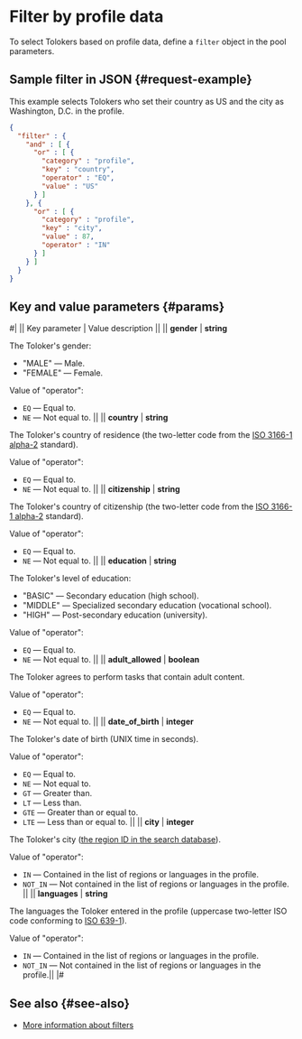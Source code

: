 # Filter by profile data

To select Tolokers based on profile data, define a `filter` object in the pool parameters.

## Sample filter in JSON {#request-example}

This example selects Tolokers who set their country as US and the city as Washington, D.C. in the profile.

```json
{
  "filter" : {
    "and" : [ {
      "or" : [ {
        "category" : "profile",
        "key" : "country",
        "operator" : "EQ",
        "value" : "US"
      } ]
    }, {
      "or" : [ {
        "category" : "profile",
        "key" : "city",
        "value" : 87,
        "operator" : "IN"
      } ]
    } ]
  }
}
```

## Key and value parameters {#params}

#|
|| Key parameter | Value description ||
|| **gender** | **string**

The Toloker's gender:

- "MALE" — Male.
- "FEMALE" — Female.

Value of "operator":

- `EQ` — Equal to.
- `NE` — Not equal to. ||
|| **country** | **string**

The Toloker's country of residence (the two-letter code from the [ISO 3166-1 alpha-2](https://www.iso.org/obp/ui/#search/code/) standard).

Value of "operator":

- `EQ` — Equal to.
- `NE` — Not equal to. ||
|| **citizenship** | **string**

The Toloker's country of citizenship (the two-letter code from the [ISO 3166-1 alpha-2](https://www.iso.org/obp/ui/#search/code/) standard).

Value of "operator":

- `EQ` — Equal to.
- `NE` — Not equal to. ||
|| **education** | **string**

The Toloker's level of education:

- "BASIC" — Secondary education (high school).
- "MIDDLE" — Specialized secondary education (vocational school).
- "HIGH" — Post-secondary education (university).

Value of "operator":

- `EQ` — Equal to.
- `NE` — Not equal to. ||
|| **adult_allowed** | **boolean**

The Toloker agrees to perform tasks that contain adult content.

Value of "operator":

- `EQ` — Equal to.
- `NE` — Not equal to. ||
|| **date_of_birth** | **integer**

The Toloker's date of birth (UNIX time in seconds).

Value of "operator":

- `EQ` — Equal to.
- `NE` — Not equal to.
- `GT` — Greater than.
- `LT` — Less than.
- `GTE` — Greater than or equal to.
- `LTE` — Less than or equal to. ||
|| **city** | **integer**

The Toloker's city ([the region ID in the search database](regions.md)).

Value of "operator":

- `IN` — Contained in the list of regions or languages in the profile.
- `NOT_IN` — Not contained in the list of regions or languages in the profile. ||
|| **languages** | **string**

The languages the Toloker entered in the profile (uppercase two-letter ISO code conforming to [ISO 639-1](https://en.wikipedia.org/wiki/List_of_ISO_639-1_codes)).

Value of "operator":

- `IN` — Contained in the list of regions or languages in the profile.
- `NOT_IN` — Not contained in the list of regions or languages in the profile.||
|#

## See also {#see-also}

- [More information about filters](../../guide/concepts/filters.md)